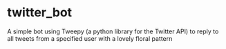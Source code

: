 # twitter_bot
A simple bot using Tweepy (a python library for the Twitter API) to reply to all tweets from a specified user with a lovely floral pattern
